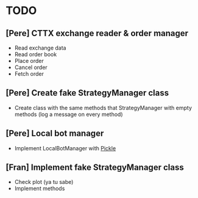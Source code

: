 # TODO

## [Pere] CTTX exchange reader & order manager

- Read exchange data
- Read order book
- Place order
- Cancel order
- Fetch order


## [Pere] Create fake StrategyManager class

- Create class with the same methods that StrategyManager with empty methods (log a message on every method)


## [Pere] Local bot manager

- Implement LocalBotManager with [Pickle](https://docs.python.org/3.4/library/pickle.html?highlight=pickle#pickle)


## [Fran] Implement fake StrategyManager class

- Check plot (ya tu sabe)
- Implement methods